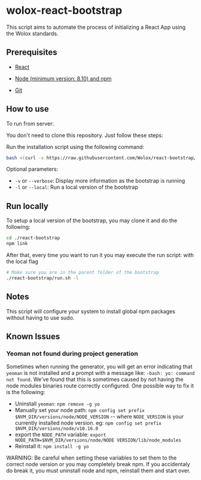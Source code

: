 wolox-react-bootstrap
==================

This script aims to automate the process of initializing a React App using the Wolox standards.

## Prerequisites

- [React](https://facebook.github.io/react/docs/getting-started.html)

- [Node (minimum version: 8.10) and npm](https://github.com/creationix/nvm#install-script)

- [Git](https://git-scm.com/book/en/v2/Getting-Started-Installing-Git)


## How to use

To run from server:

You don't need to clone this repository. Just follow these steps:

Run the installation script using the following command:

```bash
bash <(curl -s https://raw.githubusercontent.com/Wolox/react-bootstrap/development/run.sh)
```
Optional parameters:

- `-v` or `--verbose`: Display more information as the bootstrap is running
- `-l` or `--local`: Run a local version of the bootstrap

## Run locally

To setup a local version of the bootstrap, you may clone it and do the following:
```bash
cd ./react-bootstrap
npm link
```

After that, every time you want to run it you may execute the run script: with the local flag
```bash
# Make sure you are in the parent folder of the bootstrap
./react-bootstrap/run.sh -l
```

## Notes

This script will configure your system to install global npm packages without having to use sudo.


## Known Issues

### Yeoman not found during project generation
Sometimes when running the generator, you will get an error indicating that `yeoman` is not installed and a prompt with a message like: `-bash: yo: command not found`. We've found that this is sometimes caused by not having the node modules binaries route correctly configured.
One possible way to fix it is the following:
- Uninstall `yeoman`: `npm remove -g yo`
- Manually set your node path: `npm config set prefix $NVM_DIR/versions/node/NODE_VERSION` -- where `NODE_VERSION` is your currently installed node version.
  eg: `npm config set prefix $NVM_DIR/versions/node/v10.16.0`
- export the `NODE_PATH` variable: `export NODE_PATH=$NVM_DIR/versions/node/NODE VERSION/lib/node_modules`
- Reinstall it: `npm install -g yo`

WARNING: Be careful when setting these variables to set them to the correct node version or you may completely break npm. If you accidentaly do break it, you must uninstall node and npm, reinstall them and start over. 
